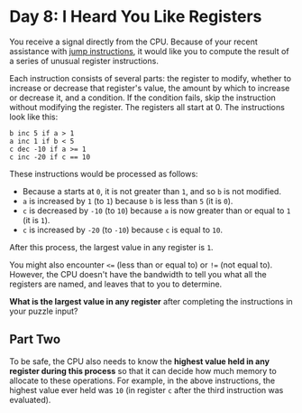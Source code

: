 # Day 8: I Heard You Like Registers

You receive a signal directly from the CPU. Because of your recent assistance
with [jump instructions](http://adventofcode.com/2017/day/5), it would like you
to compute the result of a series of unusual register instructions.

Each instruction consists of several parts: the register to modify, whether to
increase or decrease that register's value, the amount by which to increase or
decrease it, and a condition. If the condition fails, skip the instruction
without modifying the register. The registers all start at 0. The instructions
look like this:

```
b inc 5 if a > 1
a inc 1 if b < 5
c dec -10 if a >= 1
c inc -20 if c == 10
```

These instructions would be processed as follows:

- Because a starts at `0`, it is not greater than `1`, and so `b` is not
  modified.
- `a` is increased by `1` (to `1`) because `b` is less than `5` (it is `0`).
- `c` is decreased by `-10` (to `10`) because `a` is now greater than or equal
  to `1` (it is `1`).
- `c` is increased by `-20` (to `-10`) because `c` is equal to `10`.

After this process, the largest value in any register is `1`.

You might also encounter `<=` (less than or equal to) or `!=` (not equal to).
However, the CPU doesn't have the bandwidth to tell you what all the registers
are named, and leaves that to you to determine.

**What is the largest value in any register** after completing the instructions
in your puzzle input?

## Part Two

To be safe, the CPU also needs to know the **highest value held in any**
**register during this process** so that it can decide how much memory to
allocate to these operations. For example, in the above instructions, the
highest value ever held was `10` (in register `c` after the third instruction
was evaluated).

